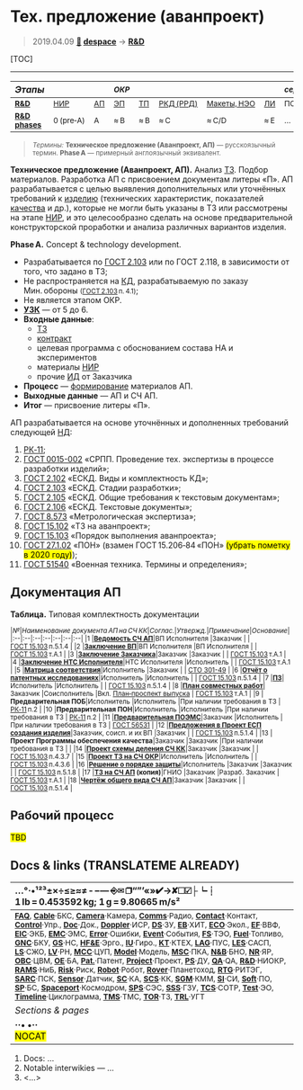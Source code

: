 # Тех. предложение (аванпроект)
> 2019.04.09 **[🚀](../index/index.md) [despace](index.md)** → **[R&D](rnd.md)**

[TOC]

---

|*Этапы*||| <small>*ОКР*</small> ||||| <small>*серийное пр‑во:*</small> ||
|:--|:--|:--|:--|:--|:--|:--|:--|:--|:--|
|<small>**[R&D](rnd.md)**</small>  | <small>[НИР](rnd_0.md)</small>  | <small>[АП](rnd_ap.md)</small>  | <small>[ЭП](rnd_ep.md)</small>  | <small>[ТП](rnd_tp.md)</small>  | <small>[РКД (РРД)](rnd_rkd.md)</small>  | <small>[Макеты, НЭО](rnd_neo.md)</small>  | <small>[ЛИ](rnd_e.md)</small>  | <small>ПСП → СП → ПЭ</small>  | <small>Вывод</small>  |
|<small>**[R&D phases](rnd.md)**</small>  | <small>0 (pre‑A)</small> | <small>A</small> | <small>≈ B</small> | <small>≈ B</small> | <small>≈ C</small> | <small>≈ C/D</small> | <small>≈ E</small> | <small>…</small> | <small>F</small> |

> <small>*Термины:* **Техническое предложение (Аванпроект, АП)** — русскоязычный термин. **Phase A** — примерный англоязычный эквивалент.</small>

**Техническое предложение (Аванпроект, АП).** Анализ [ТЗ](tor.md). Подбор материалов. Разработка АП с присвоением документам литеры «П». АП разрабатывается с целью выявления дополнительных или уточнённых требований к [изделию](unit.md) (технических характеристик, показателей [качества](quality.md) и др.), которые не могли быть указаны в ТЗ или рассмотрены на этапе [НИР](rnd_0.md), и это целесообразно сделать на основе предварительной конструкторской проработки и анализа различных вариантов изделия.

**Phase A.** Concept & technology development.

   - Разрабатывается по [ГОСТ 2.103](гост_2_103.md) или по ГОСТ 2.118, в зависимости от того, что задано в ТЗ;
   - Не распространяется на [КД](doc.md), разрабатываемую по заказу Мин. обороны <small>([ГОСТ 2.103](гост_2_103.md) п. 4.1)</small>;
   - Не является этапом ОКР.
   - **[УЗК](cml.md)** — от 5 до 6.
   - **Входные данные**:
      - [ТЗ](tor.md)
      - [контракт](contract.md)
      - целевая программа с обоснованием состава НА и экспериментов
      - материалы [НИР](rnd_0.md)
      - прочие [ИД](init_data.md) от Заказчика
   - **Процесс** — [формирование](dont_panic.md#Словоблудие) материалов АП.
   - **Выходные данные** — АП и СЧ АП.
   - **Итог** — присвоение литеры «П».

АП разрабатывается на основе уточнённых и дополненных требований следующей [НД](doc.md):

   1. [РК‑11](const_rk11.md);
   1. [ГОСТ 0015-002](гост_00152.md) «СРПП. Проведение тех. экспертизы в процессе разработки изделий»;
   1. [ГОСТ 2.102](гост_2_102.md) «ЕСКД. Виды и комплектность КД»;
   1. [ГОСТ 2.103](гост_2_103.md) «ЕСКД. Стадии разработки»;
   1. [ГОСТ 2.105](гост_2_105.md) «ЕСКД. Общие требования к текстовым документам»;
   1. [ГОСТ 2.106](гост_2_106.md) «ЕСКД. Текстовые документы»;
   1. [ГОСТ 8.573](гост_8_573.md) «Метрологическая экспертиза»;
   1. [ГОСТ 15.102](гост_15_102.md) «ТЗ на аванпроект»;
   1. [ГОСТ 15.103](гост_15_103.md) «Порядок выполнения аванпроекта»;
   1. [ГОСТ 27.1.02](гост_27_1_02.md) «ПОН» (взамен ГОСТ 15.206‑84 «ПОН» <mark>(убрать пометку в 2020 году)</mark>);
   1. [ГОСТ 51540](гост_51540.md) «Военная техника. Термины и определения»;



<p style="page-break-after:always"> </p>

## Документация АП
**Таблица.** Типовая комплектность документации

<small>

|*№*|*Наименование документа АП на СЧ КК*|*Соглас.*|*Утвержд.*|*Примечание*|*Основание*|
|:--|:--|:--|:--|:--|:--|:--|
|1 |**[Ведомость СЧ АП](lordsac.md)**|ВП Исполнителя |Заказчик | | [ГОСТ 15.103](гост_15_103.md) п.5.1.4 |
|2 |**[Заключение ВП](report_rndc.md)**|ВП Исполнителя |ВП Исполнителя | | [ГОСТ 15.103](гост_15_103.md) т.А.1 |
|3 |**[Заключение Заказчика](report_rndc.md)**|Заказчик |Заказчик | | [ГОСТ 15.103](гост_15_103.md) т.А.1 |
|4 |**[Заключение НТС Исполнителя](report_rndc.md)**|НТС Исполнителя |Исполнитель | | [ГОСТ 15.103](гост_15_103.md) т.А.1 |
|5 |**[Матрица соответствия](matrix_compl.md)**|Исполнитель |Заказчик | | [СТО 301-49](sto_301_49.md) |
|6 |**[Отчёт о патентных исследованиях](report_pi.md)**|Исполнитель |Исполнитель | | [ГОСТ 15.103](гост_15_103.md) п.5.1.4 |
|7 |**[ПЗ](report.md)**|Исполнитель |Исполнитель | | [ГОСТ 15.103](гост_15_103.md) п.5.1.4 |
|8 |**[План совместных работ](plan.md)**|Заказчик |Соисполнитель |Вкл. [План‑проспект выпуска](plan.md) | [ГОСТ 15.103](гост_15_103.md) т.А.1 |
|9 |**Предварительная ПОБ**|Исполнитель |Исполнитель |При наличии требования в ТЗ | [РК‑11](const_rk11.md) п.2 |
|10 |**Предварительная ПОН**|Исполнитель |Исполнитель |При наличии требования в ТЗ | [РК‑11](const_rk11.md) п.2 |
|11 |**[Предварительная ПОЭМС](eccap.md)**|Заказчик |Исполнитель |При наличии требования в ТЗ | [ГОСТ 56531](гост_56531.md) |
|12 |**[Предложения в Проект ЕСП создания изделия](plan.md)**|Заказчик, соисп. и их ВП |Заказчик | | [ГОСТ 15.103](гост_15_103.md) п.5.1.4 |
|13 |**Проект Программы обеспечения качества**|Заказчик |Заказчик |При наличии требования в ТЗ | |
|14 |**[Проект схемы деления СЧ КК](wbs.md)**|Заказчик |Заказчик | | [ГОСТ 15.103](гост_15_103.md) п.4.3.7 |
|15 |**[Проект ТЗ на СЧ ОКР](tor.md)**|Исполнитель |Исполнитель | | [ГОСТ 15.103](гост_15_103.md) п.4.3.6 |
|16 |**[Решение о порядке защиты](review_proc_decree.md)**|Исполнитель |Заказчик |Заказчик | | [ГОСТ 15.103](гост_15_103.md) п.5.1.8 |
|17 |**[ТЗ на СЧ АП](tor.md) (копия)**|ГНИО |Заказчик |Разраб. Заказчик | [ГОСТ 15.103](гост_15_103.md) т.А.1 |
|18 |**[Чертёж общего вида СЧ АП](draft_model.md)**|Заказчик |Заказчик | | [ГОСТ 15.103](гост_15_103.md) п.5.1.4 |

</small>



<p style="page-break-after:always"> </p>

## Рабочий процесс
<mark>TBD</mark>



<p style="page-break-after:always"> </p>

## Docs & links (TRANSLATEME ALREADY)
|…°·•¹²³±×÷≤≥≈≠ ‑ −— ⎆✉ ❐“”’«»✔→✘☐☑├┕┆ 1 lb = 0.453592 kg; 1 g = 9.80665 m/s²|
|:--|
|<small>**[FAQ](faq.md)**, **[Cable](cable.md)**·БКС, **[Camera](camera.md)**·Камера, **[Comms](comms.md)**·Радио, **[Contact](contact.md)**·Контакт, **[Control](control.md)**·Упр., **[Doc](doc.md)**·Док., **[Doppler](doppler.md)**·ИСР, **[DS](ds.md)**·ЗУ, **[EB](eb.md)**·ХИТ, **[ECO](ecology.md)**·Экол., **[EF](ef.md)**·ВВФ, **[ElC](elc.md)**·ЭКБ, **[EMC](emc.md)**·ЭМС, **[Error](error.md)**·Ошибки, **[Event](event.md)**·События, **[FS](fs.md)**·ТЭО, **[Fuel](fuel.md)**·Топливо, **[GNC](gnc.md)**·БКУ, **[GS](scs.md)**·НС, **[HF&E](hfe.md)**·Эрго., **[IU](iu.md)**·Гиро., **[KT](kt.md)**·КТЕХ, **[LAG](lag.md)**·ПУC, **[LES](les.md)**·САСП, **[LS](ls.md)**·СЖО, **[LV](lv.md)**·РН, **[MCC](mcc.md)**·ЦУП, **[Model](model.md)**·Модель, **[MSC](sc.md)**·ПКА, **[N&B](nnb.md)**·БНО, **[NR](nr.md)**·ЯР, **[OBC](obc.md)**·ЦВМ, **[OE](oe.md)**·БА, **[Pat.](патент.md)**·Патент, **[Project](project.md)**·Проект, **[PS](ps.md)**·ДУ, **[QA](quality.md)**·QA, **[R&D](rnd.md)**·НИОКР, **[RAMS](rams.md)**·НиБ, **[Risk](risk.md)**·Риск, **[Robot](robotics.md)**·Робот, **[Rover](rover.md)**·Планетоход, **[RTG](rtg.md)**·РИТЭГ, **[SARC](sarc.md)**·ПСК, **[Sensor](sensor.md)**·Датчик, **[SC](sc.md)**·КА, **[SCS](scs.md)**·КК, **[SGM](sgm.md)**·КММ, **[SI](si.md)**·СИ, **[Soft](soft.md)**·ПО, **[SP](sp.md)**·БС, **[Spaceport](spaceport.md)**·Космодром, **[SPS](sps.md)**·СЭС, **[SSS](sss.md)**·ГЗУ, **[TCS](tcs.md)**·СОТР, **[Test](test.md)**·ЭО, **[Timeline](timeline.md)**·Циклограмма, **[TMS](tms.md)**·ТМС, **[TOR](tor.md)**·ТЗ, **[TRL](trl.md)**·УГТ</small>|
|*Sections & pages*|
|**··• [](.md) •··**<br> <mark>NOCAT</mark> |

   1. Docs: …
   1. Notable interwikies — …
   1. <…>
